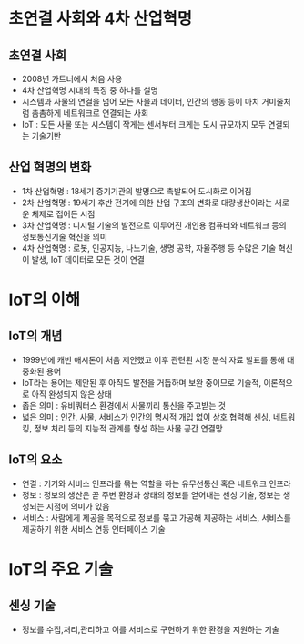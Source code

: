 # 초연결 사회와 4차 산업혁명
## 초연결 사회
- 2008년 가트너에서 처음 사용
- 4차 산업혁명 시대의 특징 중 하나를 설명
- 시스템과 사물의 연결을 넘어 모든 사물과 데이터, 인간의 행동 등이 마치 거미줄처럼 촘촘하게 네트워크로 연결되는 사회
- IoT : 모든 사물 또는 시스템이 작게는 센서부터 크게는 도시 규모까지 모두 연결되는 기술기반

## 산업 혁명의 변화
- 1차 산업혁명 : 18세기 증기기관의 발명으로 촉발되어 도시화로 이어짐
- 2차 산업혁명 : 19세기 후반 전기에 의한 산업 구조의 변화로 대량생산이라는 새로운 체제로 접어든 시점
- 3차 산업혁명 : 디지털 기술의 발전으로 이루어진 개인용 컴퓨터와 네트워크 등의 정보통신기술 혁신을 의미
- 4차 산업혁명 : 로봇, 인공지능, 나노기술, 생명 공학, 자율주행 등 수많은 기술 혁신이 발생, IoT 데이터로 모든 것이 연결

# IoT의 이해
## IoT의 개념
- 1999년에 캐빈 애시톤이 처음 제안했고 이후 관련된 시장 분석 자료 발표를 통해 대중화된 용어
- IoT라는 용어는 제안된 후 아직도 발전을 거듭하며 보완 중이므로 기술적, 이론적으로 아직 완성되지 않은 상태
- 좁은 의미 : 유비쿼터스 환경에서 사물끼리 통신을 주고받는 것
- 넓은 의미 : 인간, 사물, 서비스가 인간의 명시적 개입 없이 상호 협력해 센싱, 네트워킹, 정보 처리 등의 지능적 관계를 형성 하는 사물 공간 연결망

## IoT의 요소
- 연결 : 기기와 서비스 인프라를 묶는 역할을 하는 유무선통신 혹은 네트워크 인프라
- 정보 : 정보의 생산은 곧 주변 환경과 상태의 정보를 얻어내는 센싱 기술, 정보는 생성되는 지점에 의미가 있음
- 서비스 : 사람에게 제공을 목적으로 정보를 묶고 가공해 제공하는 서비스, 서비스를 제공하기 위한 서비스 연동 인터페이스 기술

# IoT의 주요 기술
## 센싱 기술
- 정보를 수집,처리,관리하고 이를 서비스로 구현하기 위한 환경을 지원하는 기술
